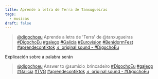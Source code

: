 ```yaml
---
title: Aprende a letra de Terra de Tanxugueiras
tags:
  - musicas
draft: false
---
```



<blockquote class="tiktok-embed" cite="https://www.tiktok.com/@digochoeu/video/7044143105502711046" data-video-id="7044143105502711046" style="max-width: 605px;min-width: 325px;" > <section> <a target="_blank" title="@digochoeu" href="https://www.tiktok.com/@digochoeu">@digochoeu</a> Aprende a letra de &#39;Terra&#39; de @tanxugueiras <a title="dígochoeu" target="_blank" href="https://www.tiktok.com/tag/d%C3%ADgochoeu">#DígochoEu</a> <a title="galego" target="_blank" href="https://www.tiktok.com/tag/galego">#galego</a> <a title="galicia" target="_blank" href="https://www.tiktok.com/tag/galicia">#Galicia</a> <a title="eurovision" target="_blank" href="https://www.tiktok.com/tag/eurovision">#Eurovision</a> <a title="benidormfest" target="_blank" href="https://www.tiktok.com/tag/benidormfest">#BenidormFest</a> <a title="aprendecontiktok" target="_blank" href="https://www.tiktok.com/tag/aprendecontiktok">#aprendecontiktok</a> <a target="_blank" title="♬ original sound - #DígochoEu" href="https://www.tiktok.com/music/original-sound-7044143068643183366">♬ original sound - #DígochoEu</a> </section> </blockquote> <script async src="https://www.tiktok.com/embed.js"></script>


Explicación sobre a palabra serán
<blockquote class="tiktok-embed" cite="https://www.tiktok.com/@digochoeu/video/7007760091646561541" data-video-id="7007760091646561541" style="max-width: 605px;min-width: 325px;" > <section> <a target="_blank" title="@digochoeu" href="https://www.tiktok.com/@digochoeu">@digochoeu</a> Answer to @sumicio_brincadeiro <a title="dígochoeu" target="_blank" href="https://www.tiktok.com/tag/d%C3%ADgochoeu">#DígochoEu</a> <a title="galego" target="_blank" href="https://www.tiktok.com/tag/galego">#galego</a> <a title="galicia" target="_blank" href="https://www.tiktok.com/tag/galicia">#Galicia</a> <a title="tvg" target="_blank" href="https://www.tiktok.com/tag/tvg">#TVG</a> <a title="aprendecontiktok" target="_blank" href="https://www.tiktok.com/tag/aprendecontiktok">#aprendecontiktok</a> <a target="_blank" title="♬ original sound - #DígochoEu" href="https://www.tiktok.com/music/original-sound-7007759839338285829">♬ original sound - #DígochoEu</a> </section> </blockquote> <script async src="https://www.tiktok.com/embed.js"></script>